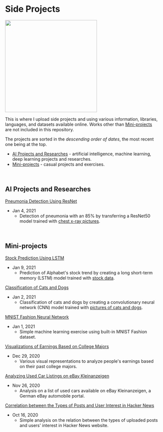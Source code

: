# Side Projects

<img src = 'https://imagesvc.meredithcorp.io/v3/mm/image?q=85&c=sc&poi=%5B1240%2C299%5D&w=2000&h=1047&url=https%3A%2F%2Fstatic.onecms.io%2Fwp-content%2Fuploads%2Fsites%2F6%2F2020%2F09%2F15%2FThe-Mandalorian5.jpg' width="300">

This is where I upload side projects and using various information, libraries, languages, and datasets available online.
Works other than [Mini-projects](##mini-projects) are not included in this repository.

The projects are sorted in the _descending order of dates_, the most recent one being at the top.
- [AI Projects and Researches](##ai-projects-and-researches) - artificial intelligence, machine learning, deep learning projects and researches.
- [Mini-projects](##mini-projects) - casual projects and exercises.

&nbsp;

## AI Projects and Researches

[Pneumonia Detection Using ResNet](https://github.com/chan030609/resnet-pneumonia-detection/blob/master/README.md)
- Jan 4, 2021
  - Detection of pneumonia with an 85% by transferring a ResNet50 model trained with [chest x-ray pictures](https://www.kaggle.com/paultimothymooney/chest-xray-pneumonia).

&nbsp;

## Mini-projects

[Stock Prediction Using LSTM](https://github.com/chan030609/side-projects/blob/master/goog-stock-prediction/goog-stock-prediction.ipynb)
- Jan 9, 2021
  - Prediction of Alphabet's stock trend by creating a long short-term memory (LSTM) model trained with [stock data](https://www.kaggle.com/borismarjanovic/price-volume-data-for-all-us-stocks-etfs).
  
[Classification of Cats and Dogs](https://github.com/chan030609/side-projects/blob/master/classification-of-cats-and-dogs/classification_of_cats_and_dogs.ipynb)
- Jan 2, 2021
  - Classification of cats and dogs by creating a convolutionary neural network (CNN) model trained with [pictures of cats and dogs](https://www.kaggle.com/tongpython/cat-and-dog/tasks). 
  
[MNIST Fashion Neural Network](https://github.com/chan030609/side-projects/blob/master/mnist-fashion-validation/mnist-fashion-validation.ipynb)
- Jan 1, 2021
  - Simple machine learning exercise using built-in MNIST Fashion dataset.

[Visualizations of Earnings Based on College Majors](https://github.com/chan030609/side-projects/blob/master/earnings-based-on-majors/earnings-based-on-majors.ipynb)
- Dec 29, 2020
  - Various visual representations to analyze people's earnings based on their past college majors.

[Analyzing Used Car Listings on eBay Kleinanzeigen](https://github.com/chan030609/side-projects/blob/master/ebay-car-sales-analysis/ebay-car-sales-analysis.ipynb)
- Nov 26, 2020
  - Analysis on a list of used cars available on eBay Kleinanzeigen, a German eBay automobile portal.

[Correlation between the Types of Posts and User Interest in Hacker News](https://github.com/chan030609/side-projects/blob/master/hackernews-post-analysis/hacker-news-post-analysis.ipynb) 
- Oct 16, 2020
  - Simple analysis on the relation between the types of uploaded posts and users' interest in Hacker News website.
